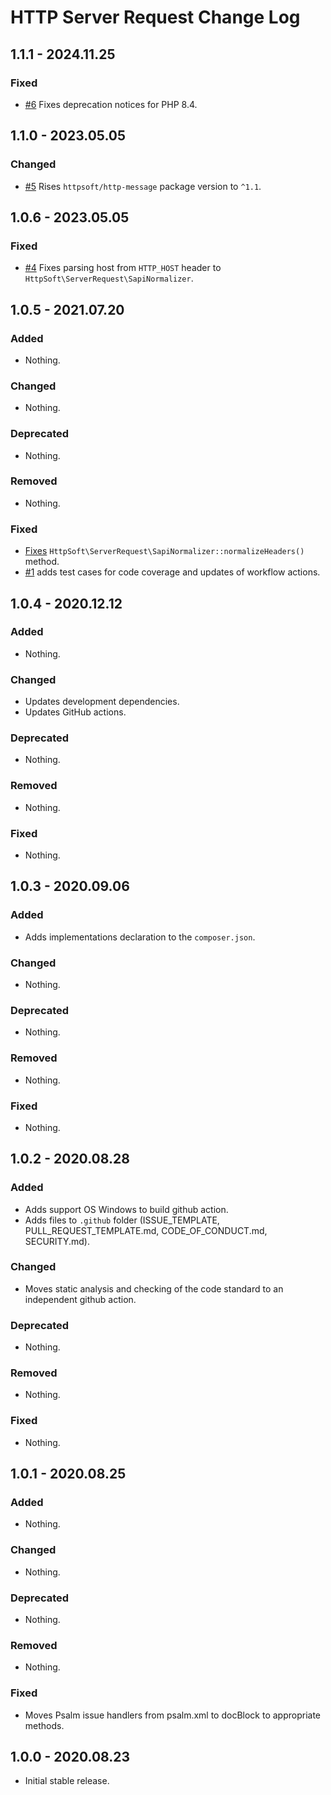 # HTTP Server Request Change Log

## 1.1.1 - 2024.11.25

### Fixed

- [#6](https://github.com/httpsoft/http-server-request/pull/6) Fixes deprecation notices for PHP 8.4.

## 1.1.0 - 2023.05.05

### Changed

- [#5](https://github.com/httpsoft/http-server-request/pull/5) Rises `httpsoft/http-message` package version to `^1.1`.

## 1.0.6 - 2023.05.05

### Fixed

- [#4](https://github.com/httpsoft/http-server-request/pull/4) Fixes parsing host from `HTTP_HOST` header to `HttpSoft\ServerRequest\SapiNormalizer`.

## 1.0.5 - 2021.07.20

### Added

- Nothing.

### Changed

- Nothing.

### Deprecated

- Nothing.

### Removed

- Nothing.

### Fixed

- [Fixes](https://github.com/httpsoft/http-server-request/commit/6552246f34d767a33bb23b4348b8560d41e15136) `HttpSoft\ServerRequest\SapiNormalizer::normalizeHeaders()` method.
- [#1](https://github.com/httpsoft/http-server-request/pull/1) adds test cases for code coverage and updates of workflow actions.

## 1.0.4 - 2020.12.12

### Added

- Nothing.

### Changed

- Updates development dependencies.
- Updates GitHub actions.

### Deprecated

- Nothing.

### Removed

- Nothing.

### Fixed

- Nothing.

## 1.0.3 - 2020.09.06

### Added

- Adds implementations declaration to the `composer.json`.

### Changed

- Nothing.

### Deprecated

- Nothing.

### Removed

- Nothing.

### Fixed

- Nothing.

## 1.0.2 - 2020.08.28

### Added

- Adds support OS Windows to build github action.
- Adds files to `.github` folder (ISSUE_TEMPLATE, PULL_REQUEST_TEMPLATE.md, CODE_OF_CONDUCT.md, SECURITY.md).

### Changed

- Moves static analysis and checking of the code standard to an independent github action.

### Deprecated

- Nothing.

### Removed

- Nothing.

### Fixed

- Nothing.

## 1.0.1 - 2020.08.25

### Added

- Nothing.

### Changed

- Nothing.

### Deprecated

- Nothing.

### Removed

- Nothing.

### Fixed

- Moves Psalm issue handlers from psalm.xml to docBlock to appropriate methods.

## 1.0.0 - 2020.08.23

- Initial stable release.
